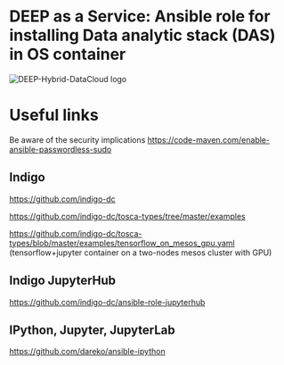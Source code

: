# DEEP as a Service: Ansible role for installing Data analytic stack (DAS) in OS container

![DEEP-Hybrid-DataCloud logo](https://deep-hybrid-datacloud.eu/wp-content/uploads/2018/01/logo.png)


# Useful links
Be aware of the security implications https://code-maven.com/enable-ansible-passwordless-sudo


## Indigo
https://github.com/indigo-dc

https://github.com/indigo-dc/tosca-types/tree/master/examples

https://github.com/indigo-dc/tosca-types/blob/master/examples/tensorflow_on_mesos_gpu.yaml (tensorflow+jupyter container on a two-nodes mesos cluster with GPU)


## Indigo JupyterHub
https://github.com/indigo-dc/ansible-role-jupyterhub


## IPython, Jupyter, JupyterLab
https://github.com/dareko/ansible-ipython

